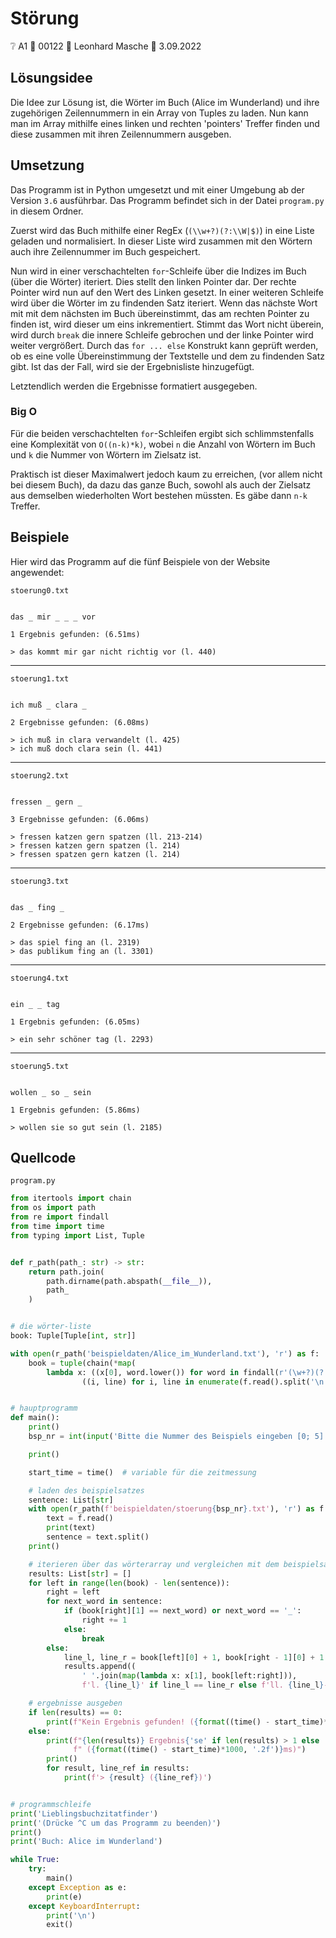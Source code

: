 # Störung

❔ A1 👥 00122 🧑 Leonhard Masche 📆 3.09.2022

## Lösungsidee

Die Idee zur Lösung ist, die Wörter im Buch (Alice im Wunderland) und ihre zugehörigen Zeilennummern in ein Array von Tuples zu laden. Nun kann man im Array mithilfe eines linken und rechten 'pointers' Treffer finden und diese zusammen mit ihren Zeilennummern ausgeben.

## Umsetzung

Das Programm ist in Python umgesetzt und mit einer Umgebung ab der Version `3.6` ausführbar. Das Programm befindet sich in der Datei `program.py` in diesem Ordner.

Zuerst wird das Buch mithilfe einer RegEx (`(\\w+?)(?:\\W|$)`) in eine Liste geladen und normalisiert. In dieser Liste wird zusammen mit den Wörtern auch ihre Zeilennummer im Buch gespeichert.

Nun wird in einer verschachtelten `for`-Schleife über die Indizes im Buch (über die Wörter) iteriert. Dies stellt den linken Pointer dar. Der rechte Pointer wird nun auf den Wert des Linken gesetzt. In einer weiteren Schleife wird über die Wörter im zu findenden Satz iteriert. Wenn das nächste Wort mit mit dem nächsten im Buch übereinstimmt, das am rechten Pointer zu finden ist, wird dieser um eins inkrementiert. Stimmt das Wort nicht überein, wird durch `break` die innere Schleife gebrochen und der linke Pointer wird weiter vergrößert. Durch das `for ... else` Konstrukt kann geprüft werden, ob es eine volle Übereinstimmung der Textstelle und dem zu findenden Satz gibt. Ist das der Fall, wird sie der Ergebnisliste hinzugefügt.

Letztendlich werden die Ergebnisse formatiert ausgegeben.

### Big O

Für die beiden verschachtelten `for`-Schleifen ergibt sich schlimmstenfalls eine Komplexität von `O((n-k)*k)`, wobei `n` die Anzahl von Wörtern im Buch und `k` die Nummer von Wörtern im Zielsatz ist.

Praktisch ist dieser Maximalwert jedoch kaum zu erreichen, (vor allem nicht bei diesem Buch), da dazu das ganze Buch, sowohl als auch der Zielsatz aus demselben wiederholten Wort bestehen müssten. Es gäbe dann `n-k` Treffer.

## Beispiele

Hier wird das Programm auf die fünf Beispiele von der Website angewendet:

`stoerung0.txt`

```text

das _ mir _ _ _ vor

1 Ergebnis gefunden: (6.51ms)

> das kommt mir gar nicht richtig vor (l. 440)

```

---

`stoerung1.txt`

```text

ich muß _ clara _

2 Ergebnisse gefunden: (6.08ms)

> ich muß in clara verwandelt (l. 425)
> ich muß doch clara sein (l. 441)

```

---

`stoerung2.txt`

```text

fressen _ gern _

3 Ergebnisse gefunden: (6.06ms)

> fressen katzen gern spatzen (ll. 213-214)
> fressen katzen gern spatzen (l. 214)
> fressen spatzen gern katzen (l. 214)

```

---

`stoerung3.txt`

```text

das _ fing _

2 Ergebnisse gefunden: (6.17ms)

> das spiel fing an (l. 2319)
> das publikum fing an (l. 3301)

```

---

`stoerung4.txt`

```text

ein _ _ tag

1 Ergebnis gefunden: (6.05ms)

> ein sehr schöner tag (l. 2293)

```

---

`stoerung5.txt`

```text

wollen _ so _ sein

1 Ergebnis gefunden: (5.86ms)

> wollen sie so gut sein (l. 2185)

```

## Quellcode

`program.py`

```python
from itertools import chain
from os import path
from re import findall
from time import time
from typing import List, Tuple


def r_path(path_: str) -> str:
    return path.join(
        path.dirname(path.abspath(__file__)),
        path_
    )


# die wörter-liste
book: Tuple[Tuple[int, str]]

with open(r_path('beispieldaten/Alice_im_Wunderland.txt'), 'r') as f:
    book = tuple(chain(*map(
        lambda x: ((x[0], word.lower()) for word in findall(r'(\w+?)(?:\W|$)', x[1])),
                ((i, line) for i, line in enumerate(f.read().split('\n'))))))


# hauptprogramm
def main():
    print()
    bsp_nr = int(input('Bitte die Nummer des Beispiels eingeben [0; 5]: '))

    print()

    start_time = time()  # variable für die zeitmessung

    # laden des beispielsatzes
    sentence: List[str]
    with open(r_path(f'beispieldaten/stoerung{bsp_nr}.txt'), 'r') as f:
        text = f.read()
        print(text)
        sentence = text.split()
    print()

    # iterieren über das wörterarray und vergleichen mit dem beispielsatz
    results: List[str] = []
    for left in range(len(book) - len(sentence)):
        right = left
        for next_word in sentence:
            if (book[right][1] == next_word) or next_word == '_':
                right += 1
            else:
                break
        else:
            line_l, line_r = book[left][0] + 1, book[right - 1][0] + 1
            results.append((
                ' '.join(map(lambda x: x[1], book[left:right])),
                f'l. {line_l}' if line_l == line_r else f'll. {line_l}-{line_r}'))

    # ergebnisse ausgeben
    if len(results) == 0:
        print(f"Kein Ergebnis gefunden! ({format((time() - start_time)*1000, '.2f')}ms)")
    else:
        print(f"{len(results)} Ergebnis{'se' if len(results) > 1 else ''} gefunden:"
              f" ({format((time() - start_time)*1000, '.2f')}ms)")
        print()
        for result, line_ref in results:
            print(f'> {result} ({line_ref})')


# programmschleife
print('Lieblingsbuchzitatfinder')
print('(Drücke ^C um das Programm zu beenden)')
print()
print('Buch: Alice im Wunderland')

while True:
    try:
        main()
    except Exception as e:
        print(e)
    except KeyboardInterrupt:
        print('\n')
        exit()

```

